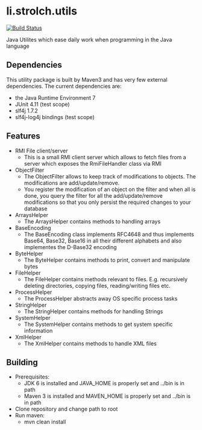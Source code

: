 li.strolch.utils
======================

[![Build Status](http://jenkins.eitchnet.ch/buildStatus/icon?job=li.strolch.utils)](http://jenkins.eitchnet.ch/view/li.strolch/job/li.strolch.utils/)

Java Utilites which ease daily work when programming in the Java language

Dependencies
----------------------
This utility package is built by Maven3 and has very few external dependencies. The current dependencies are:
* the Java Runtime Environment 7
* JUnit 4.11 (test scope)
* slf4j 1.7.2
* slf4j-log4j bindings (test scope)

Features
----------------------
* RMI File client/server
  * This is a small RMI client server which allows to fetch files from a server which exposes the RmiFileHandler class via RMI
* ObjectFilter
  * The ObjectFilter allows to keep track of modifications to objects. The modifications are add/update/remove.
  * You register the modification of an object on the filter and when all is done, you query the filter for all the add/update/remove modifications so that you only persist the required changes to your database
* ArraysHelper
  * The ArraysHelper contains methods to handling arrays
* BaseEncoding
  * The BaseEncoding class implements RFC4648 and thus implements Base64, Base32, Base16 in all their different alphabets and also implementes the D-Base32 encoding
* ByteHelper
  * The ByteHelper contains methods to print, convert and manipulate bytes 
* FileHelper
  * The FileHelper contains methods relevant to files. E.g. recursively deleting directories, copying files, reading/writing files etc.
* ProcessHelper
  * The ProcessHelper abstracts away OS specific process tasks
* StringHelper
  * The StringHelper contains methods for handling Strings
* SystemHelper
  * The SystemHelper contains methods to get system specific information
* XmlHelper
  * The XmlHelper contains methods to handle XML files

Building
-------------------------
* Prerequisites:
  * JDK 6 is installed and JAVA_HOME is properly set and ../bin is in path
  * Maven 3 is installed and MAVEN_HOME is properly set and ../bin is in path
* Clone repository and change path to root
* Run maven:
  * mvn clean install
